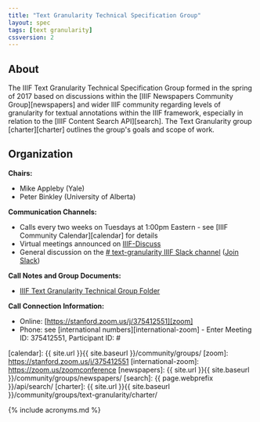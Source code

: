 ```yaml
---
title: "Text Granularity Technical Specification Group"
layout: spec
tags: [text granularity]
cssversion: 2
---
```

## About

The IIIF Text Granularity Technical Specification Group formed in the spring of 2017 based on discussions within the [IIIF Newspapers Community Group][newspapers] and wider IIIF community regarding levels of granularity for textual annotations within the IIIF framework, especially in relation to the [IIIF Content Search API][search]. The Text Granularity group [charter][charter] outlines the group's goals and scope of work.

## Organization

**Chairs:**

  * Mike Appleby (Yale)
  * Peter Binkley (University of Alberta)

**Communication Channels:**

  * Calls every two weeks on Tuesdays at 1:00pm Eastern - see [IIIF Community Calendar][calendar] for details
  * Virtual meetings announced on [IIIF-Discuss][iiif-discuss]
  * General discussion on the [# text-granularity IIIF Slack channel][text-slack] ([Join Slack][join-slack])

**Call Notes and Group Documents:**

  * [IIIF Text Granularity Technical Group Folder][text-folder]

**Call Connection Information:**

  * Online: [https://stanford.zoom.us/j/375412551][zoom]
  * Phone: see [international numbers][international-zoom] - Enter Meeting ID: 375412551, Participant ID: #


[iiif-discuss]: https://groups.google.com/forum/#!forum/iiif-discuss
[text-slack]: https://iiif.slack.com/messages/C5R68LH51/details/
[join-slack]: http://bit.ly/iiif-slack
[text-folder]: https://drive.google.com/drive/folders/0B8biwZuDijgeVlQxQTBzZXlJck0?usp=sharing
[calendar]: {{ site.url }}{{ site.baseurl }}/community/groups/
[zoom]: https://stanford.zoom.us/j/375412551
[international-zoom]: https://zoom.us/zoomconference
[newspapers]: {{ site.url }}{{ site.baseurl }}/community/groups/newspapers/
[search]: {{ page.webprefix }}/api/search/
[charter]: {{ site.url }}{{ site.baseurl }}/community/groups/text-granularity/charter/


{% include acronyms.md %}
